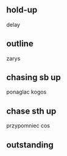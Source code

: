 ## hold-up
delay

## outline
zarys

## chasing sb up
ponaglac kogos

## chase sth up
przypomniec cos

## outstanding

